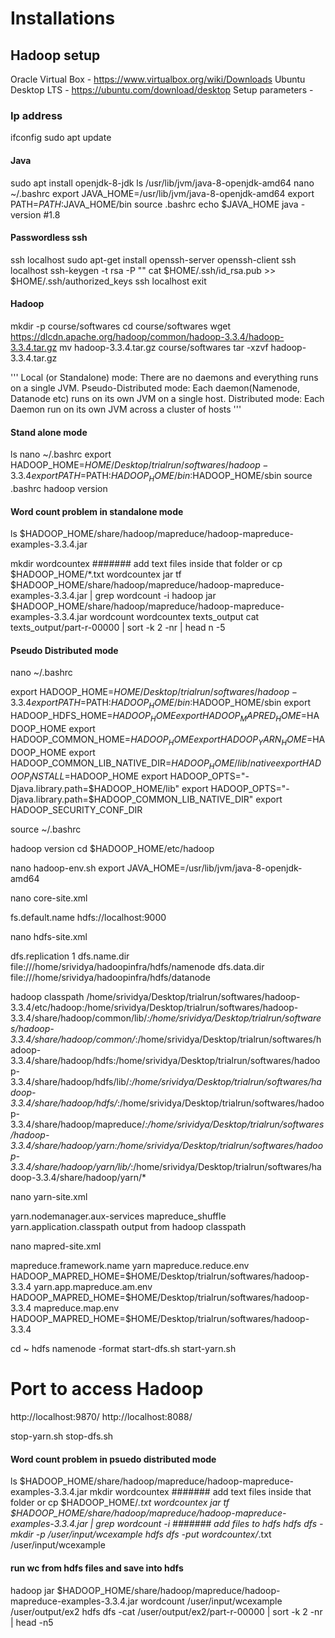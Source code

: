 # Installations


## Hadoop setup


Oracle Virtual Box - https://www.virtualbox.org/wiki/Downloads 
Ubuntu Desktop LTS - https://ubuntu.com/download/desktop 
Setup parameters - 


### Ip address
ifconfig
sudo apt update 

#### Java
sudo apt install openjdk-8-jdk
ls /usr/lib/jvm/java-8-openjdk-amd64
nano ~/.bashrc
export JAVA_HOME=/usr/lib/jvm/java-8-openjdk-amd64
export PATH=$PATH:$JAVA_HOME/bin
source .bashrc
echo $JAVA_HOME
java -version #1.8

#### Passwordless ssh
ssh localhost
sudo apt-get install openssh-server openssh-client
ssh localhost
ssh-keygen -t rsa -P ""
cat $HOME/.ssh/id_rsa.pub >> $HOME/.ssh/authorized_keys
ssh localhost
exit

#### Hadoop
mkdir -p course/softwares
cd course/softwares
wget https://dlcdn.apache.org/hadoop/common/hadoop-3.3.4/hadoop-3.3.4.tar.gz 
mv hadoop-3.3.4.tar.gz course/softwares
tar -xzvf hadoop-3.3.4.tar.gz

'''
Local (or Standalone) mode: There are no daemons and everything runs on a single JVM.
Pseudo-Distributed mode: Each daemon(Namenode, Datanode etc) runs on its own JVM on a single host.
Distributed mode: Each Daemon run on its own JVM across a cluster of hosts
'''

#### Stand alone mode
ls
nano ~/.bashrc
export HADOOP_HOME=$HOME/Desktop/trialrun/softwares/hadoop-3.3.4
export PATH=$PATH:$HADOOP_HOME/bin:$HADOOP_HOME/sbin
source .bashrc
hadoop version

#### Word count problem in standalone mode
ls $HADOOP_HOME/share/hadoop/mapreduce/hadoop-mapreduce-examples-3.3.4.jar

mkdir wordcountex 
####### add text files inside that folder or cp $HADOOP_HOME/*.txt wordcountex
jar tf $HADOOP_HOME/share/hadoop/mapreduce/hadoop-mapreduce-examples-3.3.4.jar | grep wordcount -i
hadoop jar $HADOOP_HOME/share/hadoop/mapreduce/hadoop-mapreduce-examples-3.3.4.jar  wordcount wordcountex texts_output 
cat texts_output/part-r-00000 | sort -k 2 -nr | head n -5

#### Pseudo Distributed mode
nano ~/.bashrc

export HADOOP_HOME=$HOME/Desktop/trialrun/softwares/hadoop-3.3.4
export PATH=$PATH:$HADOOP_HOME/bin:$HADOOP_HOME/sbin
export HADOOP_HDFS_HOME=$HADOOP_HOME
export HADOOP_MAPRED_HOME=$HADOOP_HOME
export HADOOP_COMMON_HOME=$HADOOP_HOME
export HADOOP_YARN_HOME=$HADOOP_HOME
export HADOOP_COMMON_LIB_NATIVE_DIR=$HADOOP_HOME/lib/native
export HADOOP_INSTALL=$HADOOP_HOME
export HADOOP_OPTS="-Djava.library.path=$HADOOP_HOME/lib"
export HADOOP_OPTS="-Djava.library.path=$HADOOP_COMMON_LIB_NATIVE_DIR"
export HADOOP_SECURITY_CONF_DIR

source ~/.bashrc

hadoop version
cd $HADOOP_HOME/etc/hadoop

nano hadoop-env.sh 
export JAVA_HOME=/usr/lib/jvm/java-8-openjdk-amd64

nano core-site.xml
<configuration>

   <property> 
      <name>fs.default.name</name> 
      <value>hdfs://localhost:9000</value> 
   </property>
   
</configuration>

nano hdfs-site.xml
<configuration>

   <property> 
      <name>dfs.replication</name> 
      <value>1</value> 
   </property> 
   <property> 
      <name>dfs.name.dir</name> 
      <value>file:///home/srividya/hadoopinfra/hdfs/namenode </value> 
   </property> 
   <property> 
      <name>dfs.data.dir</name>
      <value>file:///home/srividya/hadoopinfra/hdfs/datanode </value > 
   </property>
   
</configuration>

hadoop classpath
/home/srividya/Desktop/trialrun/softwares/hadoop-3.3.4/etc/hadoop:/home/srividya/Desktop/trialrun/softwares/hadoop-3.3.4/share/hadoop/common/lib/*:/home/srividya/Desktop/trialrun/softwares/hadoop-3.3.4/share/hadoop/common/*:/home/srividya/Desktop/trialrun/softwares/hadoop-3.3.4/share/hadoop/hdfs:/home/srividya/Desktop/trialrun/softwares/hadoop-3.3.4/share/hadoop/hdfs/lib/*:/home/srividya/Desktop/trialrun/softwares/hadoop-3.3.4/share/hadoop/hdfs/*:/home/srividya/Desktop/trialrun/softwares/hadoop-3.3.4/share/hadoop/mapreduce/*:/home/srividya/Desktop/trialrun/softwares/hadoop-3.3.4/share/hadoop/yarn:/home/srividya/Desktop/trialrun/softwares/hadoop-3.3.4/share/hadoop/yarn/lib/*:/home/srividya/Desktop/trialrun/softwares/hadoop-3.3.4/share/hadoop/yarn/*

nano yarn-site.xml
<configuration>

   <property> 
      <name>yarn.nodemanager.aux-services</name> 
      <value>mapreduce_shuffle</value> 
   </property>
   <property>
    <name>yarn.application.classpath</name>
    <value>output from hadoop classpath</value>
 </property>
   
</configuration>

nano mapred-site.xml
<configuration>

   <property> 
      <name>mapreduce.framework.name</name> 
      <value>yarn</value> 
   </property>
<property>
  <name>mapreduce.reduce.env</name>
  <value>HADOOP_MAPRED_HOME=$HOME/Desktop/trialrun/softwares/hadoop-3.3.4</value>
</property>

<property>
  <name>yarn.app.mapreduce.am.env</name>
  <value>HADOOP_MAPRED_HOME=$HOME/Desktop/trialrun/softwares/hadoop-3.3.4</value>
</property>

<property>
  <name>mapreduce.map.env</name>
  <value>HADOOP_MAPRED_HOME=$HOME/Desktop/trialrun/softwares/hadoop-3.3.4</value>
</property>


</configuration>

cd ~
hdfs namenode -format
start-dfs.sh
start-yarn.sh

# Port to access Hadoop
http://localhost:9870/
http://localhost:8088/

stop-yarn.sh
stop-dfs.sh


#### Word count problem in psuedo distributed mode
ls $HADOOP_HOME/share/hadoop/mapreduce/hadoop-mapreduce-examples-3.3.4.jar
mkdir wordcountex 
####### add text files inside that folder or cp $HADOOP_HOME/*.txt wordcountex
jar tf $HADOOP_HOME/share/hadoop/mapreduce/hadoop-mapreduce-examples-3.3.4.jar | grep wordcount -i
####### add files to hdfs 
hdfs dfs -mkdir -p /user/input/wcexample
hdfs dfs -put wordcountex/*.txt /user/input/wcexample

#### run wc from hdfs files and save into hdfs
hadoop jar $HADOOP_HOME/share/hadoop/mapreduce/hadoop-mapreduce-examples-3.3.4.jar  wordcount /user/input/wcexample /user/output/ex2 
hdfs dfs -cat /user/output/ex2/part-r-00000 | sort -k 2 -nr | head -n5

